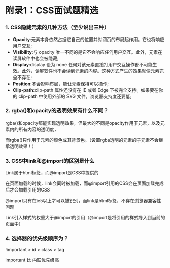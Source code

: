 # 附录1：CSS面试题精选

### 1. CSS隐藏元素的几种方法（至少说出三种）

* **Opacity**:元素本身依然占据它自己的位置并对网页的布局起作用。它也将响应用户交互;
* **Visibility**:与 opacity 唯一不同的是它不会响应任何用户交互。此外，元素在读屏软件中也会被隐藏;
* **Display**:display 设为 none 任何对该元素直接打用户交互操作都不可能生效。此外，读屏软件也不会读到元素的内容。这种方式产生的效果就像元素完全不存在;
* **Position**:不会影响布局，能让元素保持可以操作;
* **Clip-path**:clip-path 属性还没有在 IE 或者 Edge 下被完全支持。如果要在你的 clip-path 中使用外部的 SVG 文件，浏览器支持度还要低;

### 2. rgba\(\)和opacity的透明效果有什么不同？

rgba\(\)和opacity都能实现透明效果，但最大的不同是opacity作用于元素，以及元素内的所有内容的透明度，

而rgba\(\)只作用于元素的颜色或其背景色。（设置rgba透明的元素的子元素不会继承透明效果！）

### 3. CSS中link和@import的区别是什么

Link属于html标签，而@import是CSS中提供的

在页面加载的时候，link会同时被加载，而@import引用的CSS会在页面加载完成后才会加载引用的CSS

@import只有在ie5以上才可以被识别，而link是html标签，不存在浏览器兼容性问题

Link引入样式的权重大于@import的引用（@import是将引用的样式导入到当前的页面中）

### 4. 选择器的优先级顺序为？

!important &gt;  id &gt; class &gt; tag 

important 比 内联优先级高

